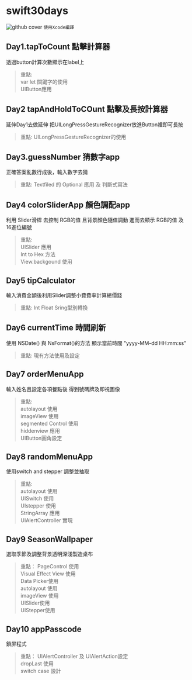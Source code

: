 # swift30days
![github cover](https://user-images.githubusercontent.com/74231280/163137867-d8497df7-0d5a-44d1-949e-6adac8f72a94.png)
` 使用Xcode編譯 `
## Day1.tapToCount 點擊計算器
透過button計算次數顯示在label上

> 重點:  
> var let 關鍵字的使用  
> UIButton應用


## Day2 tapAndHoldToCOunt 點擊及長按計算器
延伸Day1去做延伸
把UILongPressGestureRecognizer放進Button裡即可長按

> 重點:
UILongPressGestureRecognizer的使用

## Day3.guessNumber 猜數字app
正確答案亂數行成後，輸入數字去猜

> 重點:
Textfiled 的 Optional 應用 及 判斷式寫法

## Day4 colorSliderApp 顏色調配app
利用 Slider滑桿 去控制 RGB的值 且背景顏色隨值調動 
進而去顯示 RGB的值 及 16進位編號

> 重點:  
> UISlider 應用  
> Int to Hex 方法  
> View.backgound 使用  

## Day5 tipCalculator
輸入消費金額後利用Slider調整小費費率計算總價錢

> 重點:
> Int Float Sring型別轉換

## Day6 currentTime 時間刷新
使用 NSDate() 與 NsFormat()的方法 顯示當前時間 "yyyy-MM-dd HH:mm:ss"

> 重點:
現有方法使用及設定

## Day7 orderMenuApp
輸入姓名且設定各項餐點後 得到號碼牌及即視圖像

> 重點:  
> autolayout 使用  
> imageView 使用  
> segmented Control 使用  
> hiddenview 應用  
> UIButton圓角設定  

## Day8 randomMenuApp
使用switch and stepper 調整並抽取

> 重點:  
> autolayout 使用  
> UISwitch 使用  
> UIstepper 使用  
> StringArray 應用  
> UIAlertController 實現

## Day9 SeasonWallpaper
選取季節及調整背景透明深淺製造桌布

> 重點：
> PageControl 使用  
> Visual Effect View  使用  
> Data Picker使用  
> autolayout 使用   
> imageView 使用   
> UISlider使用  
> UIStepper使用

## Day10 appPasscode
鎖屏程式

> 重點：
> UIAlertController 及 UIAlertAction設定  
> dropLast 使用  
> switch case 設計  
> 
